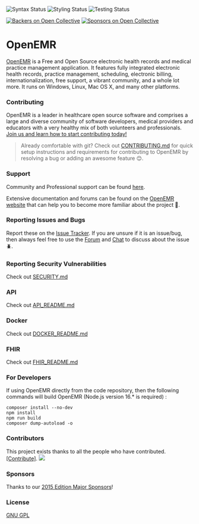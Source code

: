 ![Syntax Status](https://github.com/openemr/openemr/workflows/Syntax/badge.svg?branch=rel-700)
![Styling Status](https://github.com/openemr/openemr/workflows/Styling/badge.svg?branch=rel-700)
![Testing Status](https://github.com/openemr/openemr/workflows/Test/badge.svg?branch=rel-700)

[![Backers on Open Collective](https://opencollective.com/openemr/backers/badge.svg)](#backers) [![Sponsors on Open Collective](https://opencollective.com/openemr/sponsors/badge.svg)](#sponsors)

# OpenEMR

[OpenEMR](https://open-emr.org) is a Free and Open Source electronic health records and medical practice management application. It features fully integrated electronic health records, practice management, scheduling, electronic billing, internationalization, free support, a vibrant community, and a whole lot more. It runs on Windows, Linux, Mac OS X, and many other platforms.

### Contributing

OpenEMR is a leader in healthcare open source software and comprises a large and diverse community of software developers, medical providers and educators with a very healthy mix of both volunteers and professionals. [Join us and learn how to start contributing today!](https://open-emr.org/wiki/index.php/FAQ#How_do_I_begin_to_volunteer_for_the_OpenEMR_project.3F)

> Already comfortable with git? Check out [CONTRIBUTING.md](CONTRIBUTING.md) for quick setup instructions and requirements for contributing to OpenEMR by resolving a bug or adding an awesome feature 😊.

### Support

Community and Professional support can be found [here](https://open-emr.org/wiki/index.php/OpenEMR_Support_Guide).

Extensive documentation and forums can be found on the [OpenEMR website](https://open-emr.org) that can help you to become more familiar about the project 📖.

### Reporting Issues and Bugs

Report these on the [Issue Tracker](https://github.com/openemr/openemr/issues). If you are unsure if it is an issue/bug, then always feel free to use the [Forum](https://community.open-emr.org/) and [Chat](https://www.open-emr.org/chat/) to discuss about the issue 🪲.

### Reporting Security Vulnerabilities

Check out [SECURITY.md](.github/SECURITY.md)

### API

Check out [API_README.md](API_README.md)

### Docker

Check out [DOCKER_README.md](DOCKER_README.md)

### FHIR

Check out [FHIR_README.md](FHIR_README.md)

### For Developers

If using OpenEMR directly from the code repository, then the following commands will build OpenEMR (Node.js version 16.* is required) :

```shell
composer install --no-dev
npm install
npm run build
composer dump-autoload -o
```

### Contributors

This project exists thanks to all the people who have contributed. [[Contribute]](CONTRIBUTING.md).
<a href="https://github.com/openemr/openemr/graphs/contributors"><img src="https://opencollective.com/openemr/contributors.svg?width=890" /></a>


### Sponsors

Thanks to our [2015 Edition Major Sponsors](https://www.open-emr.org/wiki/index.php/OpenEMR_Certification_Stage_III_Meaningful_Use#Major_sponsors)!


### License

[GNU GPL](LICENSE)
